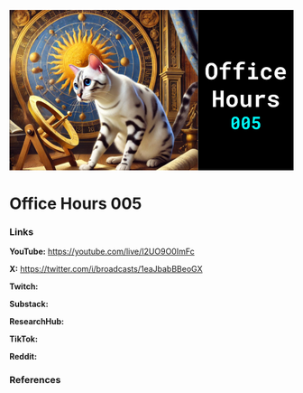 ![thumbnail](thumbnail.png)

# Office Hours 005

### Links

**YouTube:** https://youtube.com/live/I2UO9O0ImFc

**X:** https://twitter.com/i/broadcasts/1eaJbabBBeoGX

**Twitch:**

**Substack:**

**ResearchHub:**

**TikTok:**

**Reddit:**

### References
